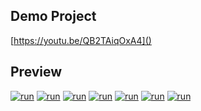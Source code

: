 <a id="app"></a>
## Demo Project
[https://youtu.be/QB2TAiqOxA4]()

## Preview
[![run](https://i.ibb.co/bsGdZRr/korea-1.jpg)](#app)
[![run](https://i.ibb.co/MCN1DB1/korea-2.jpg)](#app)
[![run](https://i.ibb.co/yfgYmK2/korea-3.jpg)](#app)
[![run](https://i.ibb.co/fHR9H3g/korea-4.jpg)](#app)
[![run](https://i.ibb.co/W53hk14/korea-5.jpg)](#app)
[![run](https://i.ibb.co/NLzrbcv/korea-6.jpg)](#app)
[![run](https://i.ibb.co/ZVcQnxZ/korea-7.jpg)](#app)
